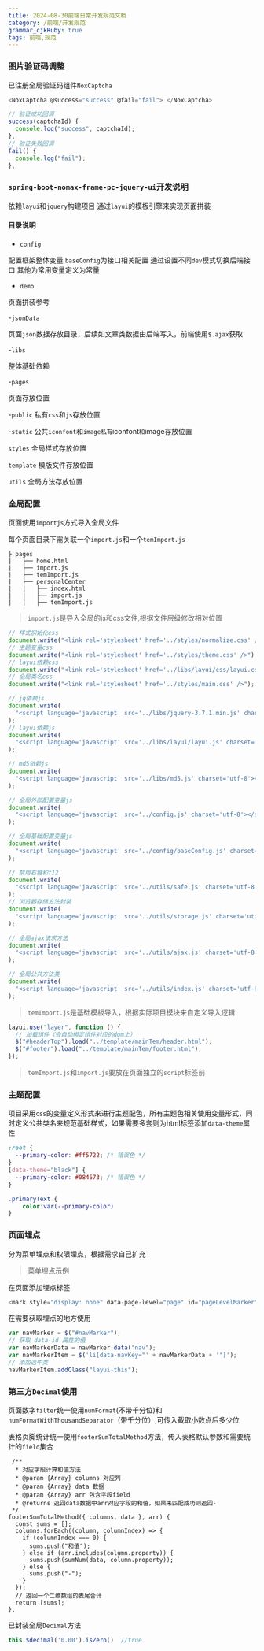 ```yaml
---
title: 2024-08-30前端日常开发规范文档
category: /前端/开发规范
grammar_cjkRuby: true
tags: 前端,规范
---
```

### 图片验证码调整
已注册全局验证码组件`NoxCaptcha`


```js
<NoxCaptcha @success="success" @fail="fail"> </NoxCaptcha>

// 验证成功回调
success(captchaId) {
  console.log("success", captchaId);
},
// 验证失败回调
fail() {
  console.log("fail");
},
```

### `spring-boot-nomax-frame-pc-jquery-ui`开发说明
依赖`layui`和`jquery`构建项目
通过`layui`的模板引擎来实现页面拼装

#### 目录说明
#### 
- `config`

配置框架整体变量
`baseConfig`为接口相关配置
通过设置不同`dev`模式切换后端接口
其他为常用变量定义为常量

- `demo`

页面拼装参考

-`jsonData`

页面`json`数据存放目录，后续如文章类数据由后端写入，前端使用`$.ajax`获取

-`libs`

整体基础依赖

-`pages`

页面存放位置

-`public`
私有`css`和`js`存放位置

-`static`
公共`iconfont`和`image私有`iconfont`和`image存放位置

`styles`
全局样式存放位置

`template`
模版文件存放位置

`utils`
全局方法存放位置


### 全局配置
页面使用`importjs`方式导入全局文件

每个页面目录下需关联一个`import.js`和一个`temImport.js`
```
├ pages 
|   ├── home.html
|   ├── import.js
|   ├── temImport.js
|   ├── personalCenter 
|   |   ├── index.html 
|   |   ├── import.js 
|   |   ├── temImport.js 
```

> `import.js`是导入全局的js和css文件,根据文件层级修改相对位置

```js
// 样式初始化css
document.write("<link rel='stylesheet' href='../styles/normalize.css' />");
// 主题变量css
document.write("<link rel='stylesheet' href='../styles/theme.css' />");
// layui依赖css
document.write("<link rel='stylesheet' href='../libs/layui/css/layui.css' />");
// 全局类名css
document.write("<link rel='stylesheet' href='../styles/main.css' />");

// jq依赖js
document.write(
  "<script language='javascript' src='../libs/jquery-3.7.1.min.js' charset='utf-8'></script>"
);
// layui依赖js
document.write(
  "<script language='javascript' src='../libs/layui/layui.js' charset='utf-8'></script>"
);

// md5依赖js
document.write(
  "<script language='javascript' src='../libs/md5.js' charset='utf-8'></script>"
);

// 全局外部配置变量js
document.write(
  "<script language='javascript' src='../config.js' charset='utf-8'></script>"
);

// 全局基础配置变量js
document.write(
  "<script language='javascript' src='../config/baseConfig.js' charset='utf-8'></script>"
);

// 禁用右键和f12
document.write(
  "<script language='javascript' src='../utils/safe.js' charset='utf-8'></script>"
);
// 浏览器存储方法封装
document.write(
  "<script language='javascript' src='../utils/storage.js' charset='utf-8'></script>"
);

// 全局ajax请求方法
document.write(
  "<script language='javascript' src='../utils/ajax.js' charset='utf-8'></script>"
);

// 全局公共方法类
document.write(
  "<script language='javascript' src='../utils/index.js' charset='utf-8'></script>"
);

```

> `temImport.js`是基础模板导入，根据实际项目模块来自定义导入逻辑

```js
layui.use("layer", function () {
  // 加载组件（会自动绑定组件对应的dom上）
  $("#headerTop").load("../template/mainTem/header.html");
  $("#footer").load("../template/mainTem/footer.html");
});

```

> `temImport.js`和`import.js`要放在页面独立的`script`标签前

### 主题配置
项目采用`css`的变量定义形式来进行主题配色，所有主题色相关使用变量形式，同时定义公共类名来规范基础样式，如果需要多套则为html标签添加`data-theme`属性

```css
:root {
  --primary-color: #ff5722; /* 错误色 */
}
[data-theme="black"] {
  --primary-color: #084573; /* 错误色 */
}

.primaryText {
	color:var(--primary-color)
}
```

### 页面埋点
分为菜单埋点和权限埋点，根据需求自己扩充

>菜单埋点示例

在页面添加埋点标签
```js
<mark style="display: none" data-page-level="page" id="pageLevelMarker"></mark>
```

在需要获取埋点的地方使用
```js
var navMarker = $("#navMarker");
// 获取 data-id 属性的值
var navMarkerData = navMarker.data("nav");
var navMarkerItem = $('li[data-navKey="' + navMarkerData + '"]');
// 添加选中类
navMarkerItem.addClass("layui-this");
```

### 第三方`Decimal`使用

页面数字`filter`统一使用`numFormat`(不带千分位)和`numFormatWithThousandSeparator`（带千分位）,可传入截取小数点后多少位

表格页脚统计统一使用`footerSumTotalMethod`方法，传入表格默认参数和需要统计的`field`集合
```
 /**
  * 对应字段计算和值方法
  * @param {Array} columns 对应列
  * @param {Array} data 数据
  * @param {Array} arr 包含字段field
  * @returns 返回data数据中arr对应字段的和值，如果未匹配成功则返回-
 */
footerSumTotalMethod({ columns, data }, arr) {
  const sums = [];
  columns.forEach((column, columnIndex) => {
	if (columnIndex === 0) {
	  sums.push("和值");
	} else if (arr.includes(column.property)) {
	  sums.push(sumNum(data, column.property));
	} else {
	  sums.push("-");
	}
  });
  // 返回一个二维数组的表尾合计
  return [sums];
},
```

已封装全局`Decimal`方法
```js
this.$decimal('0.00').isZero()  //true
```